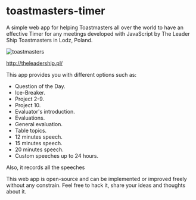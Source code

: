 # toastmasters-timer
A simple web app for helping Toastmasters all over the world to have an effective Timer for any meetings developed with JavaScript by The Leader Ship Toastmasters in Lodz, Poland.

![toastmasters](http://dominicanewsonline.com/news/wp-content/uploads/2014/10/ToastmastersLogoColor-300x262.jpg)

http://theleadership.pl/

This app provides you with different options such as:
- Question of the Day.
- Ice-Breaker.
- Project 2-9.
- Project 10.
- Evaluator's introduction.
- Evaluations.
- General evaluation.
- Table topics.
- 12 minutes speech.
- 15 minutes speech.
- 20 minutes speech.
- Custom speeches up to 24 hours.

Also, it records all the speeches

This web app is open-source and can be implemented or improved freely without any constrain. Feel free to hack it, share your ideas and thoughts about it.
